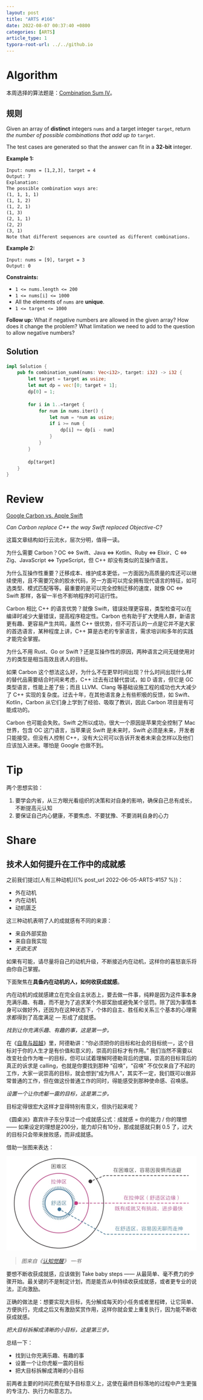```yaml
---
layout: post
title: "ARTS #166"
date: 2022-08-07 00:37:40 +0800
categories: [ARTS]
article_type: 1
typora-root-url: ../../github.io
---
```



# Algorithm

本周选择的算法题是：[Combination Sum IV](https://leetcode.com/problems/combination-sum-iv/)。


## 规则

Given an array of **distinct** integers `nums` and a target integer `target`, return *the number of possible combinations that add up to* `target`.

The test cases are generated so that the answer can fit in a **32-bit** integer.

 

**Example 1:**

```
Input: nums = [1,2,3], target = 4
Output: 7
Explanation:
The possible combination ways are:
(1, 1, 1, 1)
(1, 1, 2)
(1, 2, 1)
(1, 3)
(2, 1, 1)
(2, 2)
(3, 1)
Note that different sequences are counted as different combinations.
```

**Example 2:**

```
Input: nums = [9], target = 3
Output: 0
```

 

**Constraints:**

- `1 <= nums.length <= 200`
- `1 <= nums[i] <= 1000`
- All the elements of `nums` are **unique**.
- `1 <= target <= 1000`

 

**Follow up:** What if negative numbers are allowed in the given array? How does it change the problem? What limitation we need to add to the question to allow negative numbers?

## Solution

```rust
impl Solution {
    pub fn combination_sum4(nums: Vec<i32>, target: i32) -> i32 {
        let target = target as usize;
        let mut dp = vec![0; target + 1];
        dp[0] = 1;

        for i in 1..=target {
            for num in nums.iter() {
                let num = *num as usize;
                if i >= num {
                    dp[i] += dp[i - num]
                }
            }
        }

        dp[target]
    }
}
```


# Review

[Google Carbon vs. Apple Swift](https://itnext.io/google-carbon-vs-apple-swift-9df8262342c8)

*Can Carbon replace C++ the way Swift replaced Objective-C?*

这篇文章结构如行云流水，层次分明，值得一读。

为什么需要 Carbon？OC <=> Swift、Java <=> Kotlin、Ruby <=> Elixir、C <=> Zig、JavaScript <=> TypeScript，但 C++ 却没有类似的互操作语言。

为什么互操作性重要？迁移成本、维护成本更低，一方面因为高质量的库还可以继续使用，且不需要冗余的胶水代码，另一方面可以完全拥有现代语言的特征，如可选类型、模式匹配等等。最重要的是可以完全控制迁移的速度，就像 OC <=> Swift 那样，各留一半也不影响程序的可运行性。

Carbon 相比 C++ 的语言优势？就像 Swift，错误处理更容易，类型检查可以在编译时减少大量错误，提高程序稳定性。Carbon 也有助于扩大使用人群，新语言更有趣、更容易产生共鸣，虽然 C++ 很优势，但不可否认的一点是它并不是大家的首选语言，某种程度上讲，C++ 算是古老的专家语言，需求培训和多年的实践才能完全掌握。

为什么不用 Rust、Go or Swift？还是互操作性的原因，两种语言之间无缝使用对方的类型是相当高效且诱人的目标。

如果 Carbon 这个想法这么好，为什么不在更早时间出现？什么时间出现什么样的替代品需要结合时间来考虑，C++ 过去有过替代尝试，如 D 语言，但它是 GC 类型语言，性能上差了些；而且 LLVM、Clang 等基础设施工程的成功也大大减少了 C++ 实现的复杂度。过去十年，在其他语言身上有些积极的反馈，如 Swift、Kotlin，Carbon 从它们身上学到了经验、吸取了教训，因此 Carbon 项目是有可能成功的。

Carbon 也可能会失败。Swift 之所以成功，很大一个原因是苹果完全控制了 Mac 世界，包含 OC 这门语言，当苹果说 Swift 是未来时，Swift 必须是未来，开发者只能接受。但没有人控制 C++，没有大公司可以告诉开发者未来会怎样以及他们应该加入进来。哪怕是 Google 也做不到。

# Tip

两个思想实验：

1. 要学会内省，从三方眼光看组织的决策和对自身的影响，确保自己总有成长，不断提高元认知
2. 要保证自己内心健康，不要焦虑、不要犹豫、不要消耗自身的心力

# Share

## 技术人如何提升在工作中的成就感

之前我们提过[人有三种动机]({% post_url 2022-06-05-ARTS-#157 %})：

- 外在动机
- 内在动机
- 动机匮乏

这三种动机表明了人的成就感有不同的来源：

- 来自外部奖励
- 来自自我实现
- *无欲无求*

如果有可能，请尽量将自己的动机升级，不断接近内在动机，这样你的喜怒哀乐将由你自己掌握。

下面聚焦在**具备内在动机的人，如何收获成就感**。

内在动机的成就感建立在完全自主状态上，要去做一件事，纯粹是因为这件事本身充满乐趣、有趣，而不是为了追求某个外部奖励或避免某个惩罚。除了因为事情本身可以做好外，还因为在这种状态下，个体的自主、胜任和关系三个基本的心理需求都得到了高度满足 — 形成了成就感。

*找到让你充满乐趣、有趣的事，这是第一步。*

在《[自卑与超越](https://book.douban.com/subject/30170436/)》里，阿德勒讲：“你必须把你的目标和社会的目标统一，这个目标对于你的人生才是有价值和意义的，崇高的目标才有作用。” 我们当然不需要以改变社会作为唯一的目标，但可以试着理解阿德勒背后的逻辑，崇高的目标背后的真正的诉求是 calling，也就是你要找到那种 “召唤”，“召唤” 不仅仅来自了不起的工作，大家一说崇高的目标，就会想到“成为伟人”，其实不一定，我们既可以做非常普通的工作，但在做这份普通工作的同时，得能感受到那种使命感、召唤感。

*设置一个让你虎躯一震的目标，这是第二步。*

目标定得很宏大这样才显得特别有意义，但执行起来呢？

《圆桌派》嘉宾许子东分享过一个成就感公式：成就感 = 你的能力 / 你的理想 —— 如果设定的理想是200分，能力却只有10分，那成就感就只剩 0.5 了，过大的目标只会带来挫败感，而非成就感。

借助一张图来表达：

![](/assets/img/166-1.png)

> *图来自《[认知觉醒](https://book.douban.com/subject/35193035/)》 一书*

要想不断收获成就感，应该做到 Take baby steps —— 从最简单、毫不费力的步骤开始。最关键的不是制定计划，而是能否从中持续收获成就感，或者更专业的说法，正向激励。

正确的做法是：想要实现大目标，先分解成每天的小任务或者里程碑，让它简单、方便执行，完成之后又有激励奖赏作用，这样你就会爱上重复执行，因为能不断收获成就感。

*把大目标拆解成清晰的小目标，这是第三步。*

总结一下：

- 找到让你充满乐趣、有趣的事
- 设置一个让你虎躯一震的目标
- 把大目标拆解成清晰的小目标

前两者主要的时间花费在赋予目标意义上，这使在最终目标落地的过程中产生更强的专注力、执行力和意志力。
